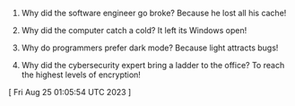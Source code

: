 
1. Why did the software engineer go broke? Because he lost all his cache!

2. Why did the computer catch a cold? It left its Windows open!

3. Why do programmers prefer dark mode? Because light attracts bugs!

4. Why did the cybersecurity expert bring a ladder to the office? To reach the highest levels of encryption!
 
[ 
Fri Aug 25 01:05:54 UTC 2023
 ]
